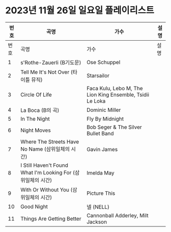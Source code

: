 # 2023년 11월 26일 일요일 플레이리스트

| 번호 | 곡명 | 가수 | 설명 |
|------|------|------|------|
| 번호 | 곡명 | 가수 | 설명 |
| 1 | s'Rothe-Zauerli (B기도문) | Ose Schuppel |  |
| 2 | Tell Me It's Not Over (타이틀 뮤직) | Starsailor |  |
| 3 | Circle Of Life | Faca Kulu, Lebo M, The Lion King Ensemble, Tsidii Le Loka |  |
| 4 | La Boca (B의 곡) | Dominic Miller |  |
| 5 | In The Night | Fly By Midnight |  |
| 6 | Night Moves | Bob Seger & The Silver Bullet Band |  |
| 7 | Where The Streets Have No Name (삼위일체의 시간) | Gavin James |  |
| 8 | I Still Haven't Found What I'm Looking For (삼위일체의 시간) | Imelda May |  |
| 9 | With Or Without You (삼위일체의 시간) | Picture This |  |
| 10 | Good Night | 넬 (NELL) |  |
| 11 | Things Are Getting Better | Cannonball Adderley, Milt Jackson |  |
